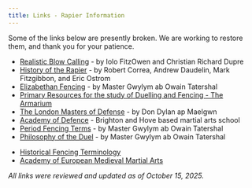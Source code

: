 ```yaml
---
title: Links - Rapier Information
---
```


Some of the links below are presently broken. We are working to restore them, and thank you for your patience.

* [Realistic Blow Calling](https://www.academiedespee.com/articles/realistic-blow-calling/) - by Iolo FitzOwen and Christian Richard Dupre <!-- Old link (http://www.geocities.com/Area51/8370/wounds.html) - by Don Giovanni di Fiamma -->
* [History of the Rapier](http://web.wpi.edu/academics/me/IMDC/IQP%20Website/IQPReports/2012-2013/IQP_History_of_the_Rapier.pdf) - by Robert Correa, Andrew Daudelin, Mark Fitzgibbon, and Eric Ostrom <!-- Old link (http://www.unm.edu/~shrike/rapier/histrap.html) - by Don Terrance the Arcane -->
* [Elizabethan Fencing](http://jan.ucc.nau.edu/~wew/fencing.html) - by Master Gwylym ab Owain Tatershal
* [Primary Resources for the study of Duelling and Fencing - The Armarium](https://www.thearma.org/manuals.htm) <!-- Old link (http://www.transarc.com/afs/transarc.com/public/groff/html/sca/fencing/online.html) -->
* [The London Masters of Defense](https://www.s-gabriel.org/names/dylan/lmod_list.html) <!-- Old link (http://www.iceweasel.org/lmod.html) --> - by Don Dylan ap Maelgwn
* [Academy of Defence](https://noblescience.co.uk/heritage) <!-- (http://www.musketeer.org) - by Don Danulf Donaldson --> - Brighton and Hove based martial arts school
* [Period Fencing Terms](http://jan.ucc.nau.edu/~wew/fencing/terms.html) - by Master Gwylym ab Owain Tatershal
* [Philosophy of the Duel](http://jan.ucc.nau.edu/~wew/fencing/philosophy.html) - by Master Gwylym ab Owain Tatershal
<!-- No replacement found * [Le Poulet Gauche](http://www.lepg.org) -->
* [Historical Fencing Terminology](http://www.thearma.org/terms.htm)
* [Academy of European Medieval Martial Arts](http://www.aemma.org/)

*All links were reviewed and updated as of October 15, 2025.*
